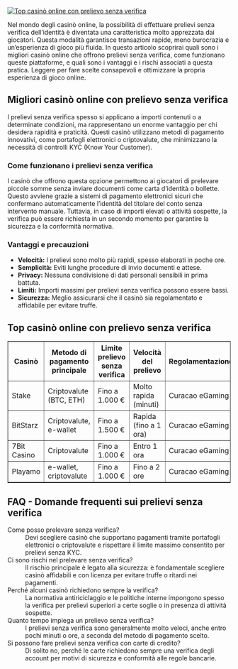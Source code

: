[![Top casinò online con prelievo senza verifica](https://123-caf.pages.dev/gitsignup.png)](https://vrmoo.ru/Bt82HjjY)

<p>Nel mondo degli casinò online, la possibilità di effettuare prelievi senza verifica dell’identità è diventata una caratteristica molto apprezzata dai giocatori. Questa modalità garantisce transazioni rapide, meno burocrazia e un’esperienza di gioco più fluida. In questo articolo scoprirai quali sono i migliori casinò online che offrono prelievi senza verifica, come funzionano queste piattaforme, e quali sono i vantaggi e i rischi associati a questa pratica. Leggere per fare scelte consapevoli e ottimizzare la propria esperienza di gioco online.</p>  <h2>Migliori casinò online con prelievo senza verifica</h2> <p>I prelievi senza verifica spesso si applicano a importi contenuti o a determinate condizioni, ma rappresentano un enorme vantaggio per chi desidera rapidità e praticità. Questi casinò utilizzano metodi di pagamento innovativi, come portafogli elettronici o criptovalute, che minimizzano la necessità di controlli KYC (Know Your Customer).</p>  <h3>Come funzionano i prelievi senza verifica</h3> <p>I casinò che offrono questa opzione permettono ai giocatori di prelevare piccole somme senza inviare documenti come carta d’identità o bollette. Questo avviene grazie a sistemi di pagamento elettronici sicuri che confermano automaticamente l’identità del titolare del conto senza intervento manuale. Tuttavia, in caso di importi elevati o attività sospette, la verifica può essere richiesta in un secondo momento per garantire la sicurezza e la conformità normativa.</p>  <h3>Vantaggi e precauzioni</h3> <ul>   <li><strong>Velocità:</strong> I prelievi sono molto più rapidi, spesso elaborati in poche ore.</li>   <li><strong>Semplicità:</strong> Eviti lunghe procedure di invio documenti e attese.</li>   <li><strong>Privacy:</strong> Nessuna condivisione di dati personali sensibili in prima battuta.</li>   <li><strong>Limiti:</strong> Importi massimi per prelievi senza verifica possono essere bassi.</li>   <li><strong>Sicurezza:</strong> Meglio assicurarsi che il casinò sia regolamentato e affidabile per evitare truffe.</li> </ul>  <h2>Top casinò online con prelievo senza verifica</h2> <table border="1" cellpadding="8" cellspacing="0">   <thead>     <tr>       <th>Casinò</th>       <th>Metodo di pagamento principale</th>       <th>Limite prelievo senza verifica</th>       <th>Velocità del prelievo</th>       <th>Regolamentazione</th>     </tr>   </thead>   <tbody>     <tr>       <td>Stake</td>       <td>Criptovalute (BTC, ETH)</td>       <td>Fino a 1.000 €</td>       <td>Molto rapida (minuti)</td>       <td>Curacao eGaming</td>     </tr>     <tr>       <td>BitStarz</td>       <td>Criptovalute, e-wallet</td>       <td>Fino a 1.500 €</td>       <td>Rapida (fino a 1 ora)</td>       <td>Curacao eGaming</td>     </tr>     <tr>       <td>7Bit Casino</td>       <td>Criptovalute</td>       <td>Fino a 1.000 €</td>       <td>Entro 1 ora</td>       <td>Curacao eGaming</td>     </tr>     <tr>       <td>Playamo</td>       <td>e-wallet, criptovalute</td>       <td>Fino a 1.000 €</td>       <td>Fino a 2 ore</td>       <td>Curacao eGaming</td>     </tr>   </tbody> </table>  <h2>FAQ - Domande frequenti sui prelievi senza verifica</h2> <dl>   <dt>Come posso prelevare senza verifica?</dt>   <dd>Devi scegliere casinò che supportano pagamenti tramite portafogli elettronici o criptovalute e rispettare il limite massimo consentito per prelievi senza KYC.</dd>    <dt>Ci sono rischi nel prelevare senza verifica?</dt>   <dd>Il rischio principale è legato alla sicurezza: è fondamentale scegliere casinò affidabili e con licenza per evitare truffe o ritardi nei pagamenti.</dd>    <dt>Perché alcuni casinò richiedono sempre la verifica?</dt>   <dd>La normativa antiriciclaggio e le politiche interne impongono spesso la verifica per prelievi superiori a certe soglie o in presenza di attività sospette.</dd>    <dt>Quanto tempo impiega un prelievo senza verifica?</dt>   <dd>I prelievi senza verifica sono generalmente molto veloci, anche entro pochi minuti o ore, a seconda del metodo di pagamento scelto.</dd>    <dt>Si possono fare prelievi senza verifica con carte di credito?</dt>   <dd>Di solito no, perché le carte richiedono sempre una verifica degli account per motivi di sicurezza e conformità alle regole bancarie.</dd> </dl>